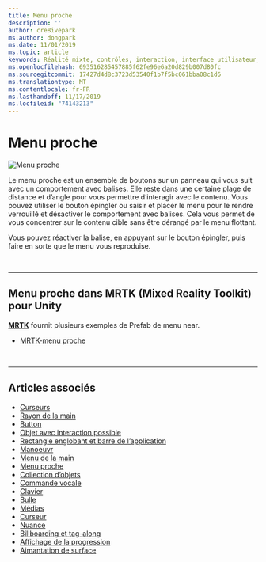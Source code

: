 ```yaml
---
title: Menu proche
description: ''
author: cre8ivepark
ms.author: dongpark
ms.date: 11/01/2019
ms.topic: article
keywords: Réalité mixte, contrôles, interaction, interface utilisateur, expérience utilisateur
ms.openlocfilehash: 693516285457885f62fe96e6a20d829b007d80fc
ms.sourcegitcommit: 17427d4d8c3723d53540f1b7f5bc061bba08c1d6
ms.translationtype: MT
ms.contentlocale: fr-FR
ms.lasthandoff: 11/17/2019
ms.locfileid: "74143213"
---
```

# <a name="near-menu"></a>Menu proche

![Menu proche](images/UX/UX_Hero_NearMenu.jpg)

Le menu proche est un ensemble de boutons sur un panneau qui vous suit avec un comportement avec balises. Elle reste dans une certaine plage de distance et d’angle pour vous permettre d’interagir avec le contenu. Vous pouvez utiliser le bouton épingler ou saisir et placer le menu pour le rendre verrouillé et désactiver le comportement avec balises. Cela vous permet de vous concentrer sur le contenu cible sans être dérangé par le menu flottant.

Vous pouvez réactiver la balise, en appuyant sur le bouton épingler, puis faire en sorte que le menu vous reproduise.

<br>

---

## <a name="near-menu-in-mrtkmixed-reality-toolkit-for-unity"></a>Menu proche dans MRTK (Mixed Reality Toolkit) pour Unity
**[MRTK](https://github.com/Microsoft/MixedRealityToolkit-Unity)** fournit plusieurs exemples de Prefab de menu near.

* [MRTK-menu proche](https://microsoft.github.io/MixedRealityToolkit-Unity/Documentation/README_NearMenu.html)


<br>

---


## <a name="see-also"></a>Articles associés

* [Curseurs](cursors.md)
* [Rayon de la main](point-and-commit.md)
* [Button](button.md)
* [Objet avec interaction possible](interactable-object.md)
* [Rectangle englobant et barre de l’application](app-bar-and-bounding-box.md)
* [Manoeuvr](direct-manipulation.md)
* [Menu de la main](hand-menu.md)
* [Menu proche](near-menu.md)
* [Collection d’objets](object-collection.md)
* [Commande vocale](voice-input.md)
* [Clavier](keyboard.md)
* [Bulle](tooltip.md)
* [Médias](slate.md)
* [Curseur](slider.md)
* [Nuance](shader.md)
* [Billboarding et tag-along](billboarding-and-tag-along.md)
* [Affichage de la progression](progress.md)
* [Aimantation de surface](surface-magnetism.md)
